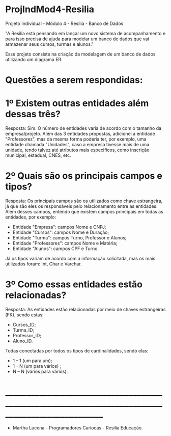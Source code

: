 # ProjIndMod4-Resilia
Projeto Individual - Módulo 4 - Resilia - Banco de Dados

"A Resilia está pensando em lançar um novo sistema de
acompanhamento e para isso precisa de ajuda para modelar um
banco de dados que vai armazenar seus cursos, turmas e alunos."

Esse projeto consiste na criação da modelagem de um banco de dados utilizando um diagrama ER.

# Questões a serem respondidas:

# 1º Existem outras entidades além dessas três?
Resposta: Sim. O número de entidades varia de acordo com o tamanho da empresa/projeto. Além das 3 entidades propostas, adicionei a entidade "Professores", mas da mesma forma poderia ter, por exemplo, uma entidade chamada "Unidades", caso a empresa tivesse mais de uma unidade, tendo talvez até atributos mais especificos, como inscrição municipal, estadual, CNES, etc.

# 2º Quais são os principais campos e tipos?
Resposta: Os principais campos são os utilizados como chave estrangeira, já que são eles os responsáveis pelo relacionamento entre as entidades. Além desses campos, entendo que existem campos principais em todas as entidades, por exemplo:
- Entidade "Empresa": campos Nome e CNPJ;
- Entidade "Cursos": campos Nome e Duração;
- Entidade "Turma": campos Turno, Professor e Alunos;
- Entidade "Professores": campos Nome e Matéria;
- Entidade "Alunos": campos CPF e Turno.

Já os tipos variam de acordo com a informação solicitada, mas os mais utilizados foram: Int, Char e Varchar.

# 3º Como essas entidades estão relacionadas?
Resposta: As entidades estão relacionadas por meio de chaves estrangeiras (FK), sendo estas:

- Cursos_ID;
- Turma_ID;
- Professor_ID;
- Aluno_ID.

Todas conectadas por todos os tipos de cardinalidades, sendo elas:

- 1 – 1 (um para um);
- 1 – N (um para vários) ;
- N – N (vários para vários).

# _________________________________________________________________________________________________

- Martha Lucena - Programadores Cariocas - Resilia Educação.
